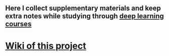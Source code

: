 ## Here I collect supplementary materials and keep extra notes while studying through [deep learning courses](https://www.deeplearning.ai/)

# [Wiki of this project](https://gitlab.com/WeiliangGuo/dl_study_notes/wikis/home)